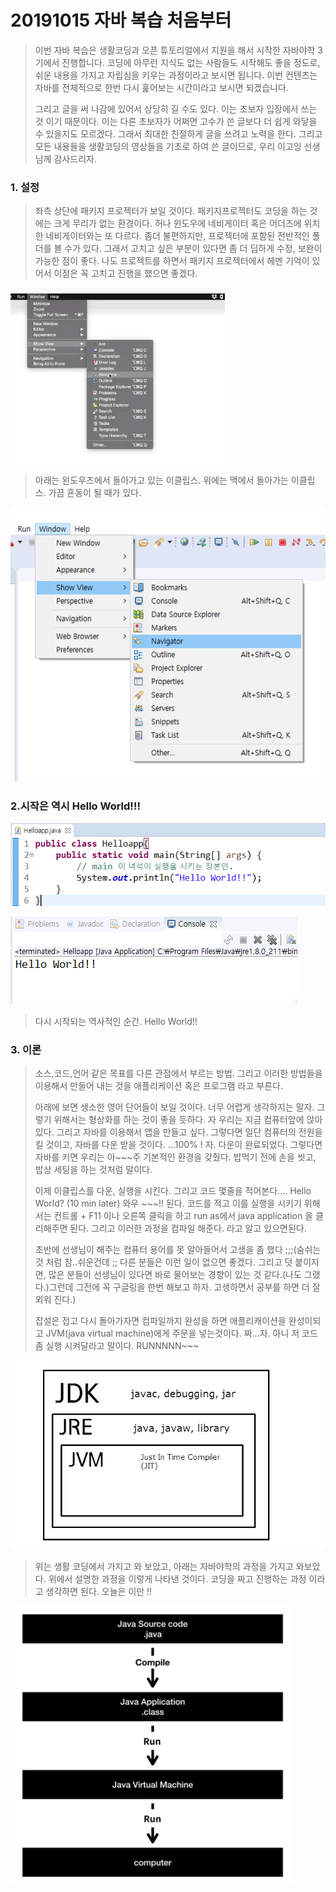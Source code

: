 

# 20191015 자바 복습 처음부터



> 이번 자바 복습은 생활코딩과 오픈 튜토리얼에서 지원을 해서 시작한 자바야학 3기에서 진행합니다. 코딩에 아무런 지식도 없는 사람들도 시작해도 좋을 정도로, 쉬운 내용을 가지고 자립심을 키우는 과정이라고 보시면 됩니다. 이번 컨텐츠는 자바를 전체적으로 한번 다시 훑어보는 시간이라고 보시면 되겠습니다. 
>
> 그리고 글을 써 나감에 있어서 상당히 길 수도 있다. 이는 초보자 입장에서 쓰는 것 이기 때문이다. 이는 다른 초보자가 어쩌면 고수가 쓴 글보다 더 쉽게 와닿을 수 있을지도 모르겠다. 그래서 최대한 친절하게 글을 쓰려고 노력을 한다. 그리고 모든 내용들을 생활코딩의 영상들을 기초로 하여 쓴 글이므로, 우리 이고잉 선생님께 감사드리자.





### 1. 설정

> 좌측 상단에 패키지 프로젝터가 보일 것이다. 패키지프로젝터도 코딩을 하는 것에는 크게 무리가 없는 환경이다. 허나 윈도우에 네비게이터 혹은 어더즈에 위치한 네비게이터와는 또 다르다. 좀더 불편하지만, 프로젝터에 포함된 전반적인 폴더를 볼 수가 있다. 그래서 고치고 싶은 부분이 있다면 좀 더 딥하게 수정, 보완이 가능한 점이 좋다. 나도 프로젝트를 하면서 패키지 프로젝터에서 헤멘 기억이 있어서 이점은 꼭 고치고 진행을 했으면 좋겠다.



![1571149837522](assets/1571149837522.png)



> 아래는 왼도우즈에서 돌아가고 있는 이클립스. 위에는 맥에서 돌아가는 이클립스. 가끔 혼동이 될 때가 있다.





![1571150210767](assets/1571150210767.png)

### 2.시작은 역시 Hello World!!!





![1571150679476](assets/1571150679476.png)





![1571150698603](assets/1571150698603.png)





> 다시 시작되는 역사적인 순간. Hello World!!



### 3. 이론

>  소스,코드,언어 같은 목표를 다른 관점에서 부르는 방법. 그리고 이러한 방법들을 이용해서 만들어 내는 것을 애플리케이션 혹은 프로그램 라고 부른다.  
>
> 아래에 보면 생소한 영어 단어들이 보일 것이다. 너무 어렵게 생각하지는 말자. 그렇기 위해서는 형상화를 하는 것이 좋을 듯하다. 자 우리는 지금 컴퓨터앞에 앉아 있다. 그리고 자바를 이용해서 앱을 만들고 싶다. 그렇다면 일단 컴퓨터의 전원을 킬 것이고, 자바를 다운 받을 것이다. ...100% ! 자. 다운이 완료되었다. 그렇다면 자바를 키면 우리는 아~~~주 기본적인 환경을 갖췄다. 밥먹기 전에 손을 씻고, 밥상 세팅을 하는 것처럼 말이다.
>
> 이제 이클립스를 다운, 실행을 시킨다. 그리고 코드 몇줄을 적어본다.... Hello World? (10 min later) 와우 ~~~!! 된다. 코드를 적고 이를 실행을 시키기 위해서는 컨트롤 + F11 이나 오른쪽 클릭을 하고 run as에서 java application 을 클리해주면 된다. 그리고 이러한 과정을 컴파일 해준다. 라고 알고 있으면된다. 
>
> 초반에 선생님이 해주는 컴퓨터 용어를 못 알아들어서 고생을 좀 했다 ;;;(숨쉬는 것 처럼 참..쉬운건데 ;; 다른 분들은 이런 일이 없으면 좋겠다. 그리고 덧 붙이자면, 많은 분들이 선생님이 있다면 바로 물어보는 경향이 있는 것 같다.(나도 그랬다.)그런데 그전에 꼭 구글링을 한번 해보고 하자. 고생하면서 공부를 하면 더 잘 외워 진다.)  
>
> 잡설은 접고 다시 돌아가자면 컴파일까지 완성을 하면 애플리캐이션을 완성이되고 JVM(java virtual machine)에게 주문을 넣는것이다. 짜...자. 아니 저 코드좀 실행 시켜달라고 말이다. RUNNNNN~~~ 





![1571151201436](assets/1571151201436.png)

> 위는 생활 코딩에서 가지고 와 보았고, 아래는 자바야학의 과정을 가지고 와보았다. 위에서 설명한 과정을 이렇게 나타낸 것이다. 코딩을 짜고 진행하는 과정 이라고 생각하면 된다. 오늘은 이만 !!

![1571151866407](assets/1571151866407.png)